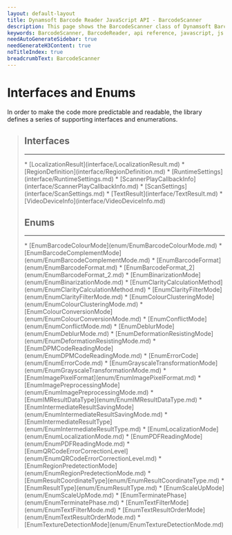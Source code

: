 ```yaml
---
layout: default-layout
title: Dynamsoft Barcode Reader JavaScript API - BarcodeScanner
description: This page shows the BarcodeScanner class of Dynamsoft Barcode Reader JavaScript SDK.
keywords: BarcodeScanner, BarcodeReader, api reference, javascript, js
needAutoGenerateSidebar: true
needGenerateH3Content: true
noTitleIndex: true
breadcrumbText: BarcodeScanner
---
```


# Interfaces and Enums

In order to make the code more predictable and readable, the library defines a series of supporting interfaces and enumerations.

<div class="doc-card-prefix doc-card-list-prefix"></div>

> ## Interfaces
> <hr>
> * [LocalizationResult](interface/LocalizationResult.md)
> * [RegionDefinition](interface/RegionDefinition.md)
> * [RuntimeSettings](interface/RuntimeSettings.md)
> * [ScannerPlayCallbackInfo](interface/ScannerPlayCallbackInfo.md)
> * [ScanSettings](interface/ScanSettings.md)
> * [TextResult](interface/TextResult.md)
> * [VideoDeviceInfo](interface/VideoDeviceInfo.md)
>
> ## Enums
> <hr>
> * [EnumBarcodeColourMode](enum/EnumBarcodeColourMode.md)
> * [EnumBarcodeComplementMode](enum/EnumBarcodeComplementMode.md)
> * [EnumBarcodeFormat](enum/EnumBarcodeFormat.md)
> * [EnumBarcodeFormat_2](enum/EnumBarcodeFormat_2.md)
> * [EnumBinarizationMode](enum/EnumBinarizationMode.md)
> * [EnumClarityCalculationMethod](enum/EnumClarityCalculationMethod.md)
> * [EnumClarityFilterMode](enum/EnumClarityFilterMode.md)
> * [EnumColourClusteringMode](enum/EnumColourClusteringMode.md)
> * [EnumColourConversionMode](enum/EnumColourConversionMode.md)
> * [EnumConflictMode](enum/EnumConflictMode.md)
> * [EnumDeblurMode](enum/EnumDeblurMode.md)
> * [EnumDeformationResistingMode](enum/EnumDeformationResistingMode.md)
> * [EnumDPMCodeReadingMode](enum/EnumDPMCodeReadingMode.md)
> * [EnumErrorCode](enum/EnumErrorCode.md)
> * [EnumGrayscaleTransformationMode](enum/EnumGrayscaleTransformationMode.md)
> * [EnumImagePixelFormat](enum/EnumImagePixelFormat.md)
> * [EnumImagePreprocessingMode](enum/EnumImagePreprocessingMode.md)
> * [EnumIMResultDataType](enum/EnumIMResultDataType.md)
> * [EnumIntermediateResultSavingMode](enum/EnumIntermediateResultSavingMode.md)
> * [EnumIntermediateResultType](enum/EnumIntermediateResultType.md)
> * [EnumLocalizationMode](enum/EnumLocalizationMode.md)
> * [EnumPDFReadingMode](enum/EnumPDFReadingMode.md)
> * [EnumQRCodeErrorCorrectionLevel](enum/EnumQRCodeErrorCorrectionLevel.md)
> * [EnumRegionPredetectionMode](enum/EnumRegionPredetectionMode.md)
> * [EnumResultCoordinateType](enum/EnumResultCoordinateType.md)
> * [EnumResultType](enum/EnumResultType.md)
> * [EnumScaleUpMode](enum/EnumScaleUpMode.md)
> * [EnumTerminatePhase](enum/EnumTerminatePhase.md)
> * [EnumTextFilterMode](enum/EnumTextFilterMode.md)
> * [EnumTextResultOrderMode](enum/EnumTextResultOrderMode.md)
> * [EnumTextureDetectionMode](enum/EnumTextureDetectionMode.md)
